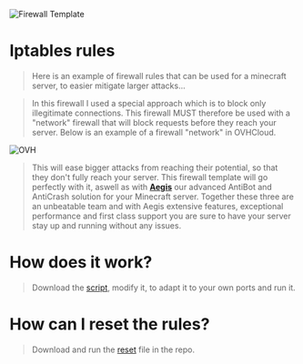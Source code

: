 ![Firewall Template](https://ente.dev/api/images/firewall-template.webp)

Iptables rules
============
> Here is an example of firewall rules that can be used for a minecraft server, to easier mitigate larger attacks...

> In this firewall I used a special approach which is to block only illegitimate connections. This firewall MUST therefore be used with a "network" firewall that will block requests before they reach your server.
> Below is an example of a firewall "network" in OVHCloud.

![OVH](https://ente.dev/api/images/ovh-fw.webp)

> This will ease bigger attacks from reaching their potential, so that they don't fully reach your server.
> This firewall template will go perfectly with it, aswell as with [**Aegis**](https://mcprotection.eu/products) our advanced AntiBot and AntiCrash solution for your Minecraft server. Together these three are an unbeatable team and with Aegis extensive features, exceptional performance and first class support you are sure to have your server stay up and running without any issues.

How does it work?
============
> Download the [script](https://ente.dev/s/fw), modify it, to adapt it to your own ports and run it.


How can I reset the rules?
============
> Download and run the [reset](https://ente.dev/s/fwr) file in the repo.
